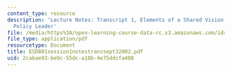 ```yaml
---
content_type: resource
description: 'Lecture Notes: Transcript 1, Elements of a Shared Vision for a Technology
  Policy Leader'
file: /media/https%3A/open-learning-course-data-rc.s3.amazonaws.com/ids-910-leadership-development-fall-2002/2cabae93be9c55dca18b4e75ddcfa408_ESD801session1notestranssept32002.pdf
file_type: application/pdf
resourcetype: Document
title: ESD801session1notestranssept32002.pdf
uid: 2cabae93-be9c-55dc-a18b-4e75ddcfa408
---
```

